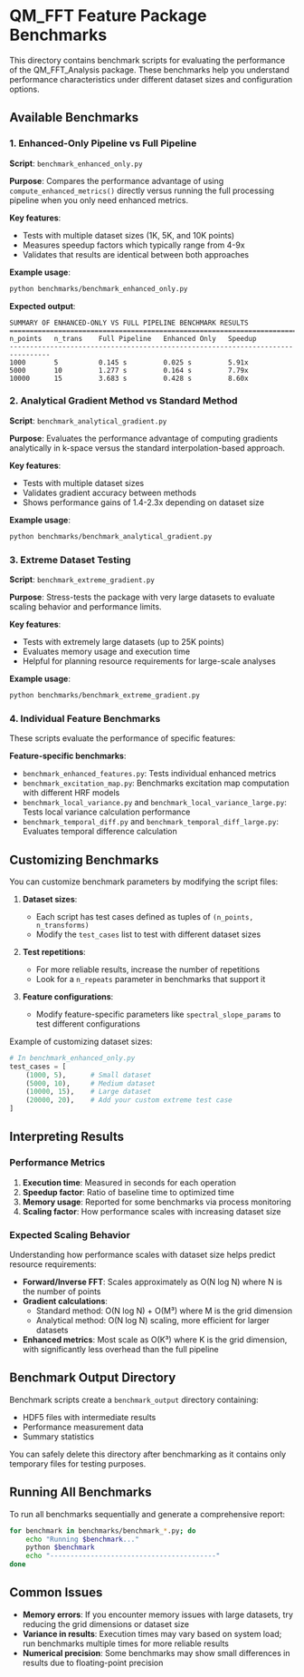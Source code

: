 # QM_FFT Feature Package Benchmarks

This directory contains benchmark scripts for evaluating the performance of the QM_FFT_Analysis package. These benchmarks help you understand performance characteristics under different dataset sizes and configuration options.

## Available Benchmarks

### 1. Enhanced-Only Pipeline vs Full Pipeline

**Script**: `benchmark_enhanced_only.py`

**Purpose**: Compares the performance advantage of using `compute_enhanced_metrics()` directly versus running the full processing pipeline when you only need enhanced metrics.

**Key features**:
- Tests with multiple dataset sizes (1K, 5K, and 10K points)
- Measures speedup factors which typically range from 4-9x
- Validates that results are identical between both approaches

**Example usage**:
```bash
python benchmarks/benchmark_enhanced_only.py
```

**Expected output**:
```
SUMMARY OF ENHANCED-ONLY VS FULL PIPELINE BENCHMARK RESULTS
================================================================================
n_points   n_trans    Full Pipeline   Enhanced Only   Speedup   
--------------------------------------------------------------------------------
1000       5          0.145 s         0.025 s         5.91x
5000       10         1.277 s         0.164 s         7.79x
10000      15         3.683 s         0.428 s         8.60x
```

### 2. Analytical Gradient Method vs Standard Method

**Script**: `benchmark_analytical_gradient.py`

**Purpose**: Evaluates the performance advantage of computing gradients analytically in k-space versus the standard interpolation-based approach.

**Key features**:
- Tests with multiple dataset sizes
- Validates gradient accuracy between methods
- Shows performance gains of 1.4-2.3x depending on dataset size

**Example usage**:
```bash
python benchmarks/benchmark_analytical_gradient.py
```

### 3. Extreme Dataset Testing

**Script**: `benchmark_extreme_gradient.py`

**Purpose**: Stress-tests the package with very large datasets to evaluate scaling behavior and performance limits.

**Key features**:
- Tests with extremely large datasets (up to 25K points)
- Evaluates memory usage and execution time
- Helpful for planning resource requirements for large-scale analyses

**Example usage**:
```bash
python benchmarks/benchmark_extreme_gradient.py
```

### 4. Individual Feature Benchmarks

These scripts evaluate the performance of specific features:

**Feature-specific benchmarks**:
- `benchmark_enhanced_features.py`: Tests individual enhanced metrics
- `benchmark_excitation_map.py`: Benchmarks excitation map computation with different HRF models
- `benchmark_local_variance.py` and `benchmark_local_variance_large.py`: Tests local variance calculation performance
- `benchmark_temporal_diff.py` and `benchmark_temporal_diff_large.py`: Evaluates temporal difference calculation

## Customizing Benchmarks

You can customize benchmark parameters by modifying the script files:

1. **Dataset sizes**:
   - Each script has test cases defined as tuples of `(n_points, n_transforms)`
   - Modify the `test_cases` list to test with different dataset sizes

2. **Test repetitions**:
   - For more reliable results, increase the number of repetitions
   - Look for a `n_repeats` parameter in benchmarks that support it

3. **Feature configurations**:
   - Modify feature-specific parameters like `spectral_slope_params` to test different configurations

Example of customizing dataset sizes:

```python
# In benchmark_enhanced_only.py
test_cases = [
    (1000, 5),      # Small dataset
    (5000, 10),     # Medium dataset
    (10000, 15),    # Large dataset
    (20000, 20),    # Add your custom extreme test case
]
```

## Interpreting Results

### Performance Metrics

1. **Execution time**: Measured in seconds for each operation
2. **Speedup factor**: Ratio of baseline time to optimized time
3. **Memory usage**: Reported for some benchmarks via process monitoring
4. **Scaling factor**: How performance scales with increasing dataset size

### Expected Scaling Behavior

Understanding how performance scales with dataset size helps predict resource requirements:

- **Forward/Inverse FFT**: Scales approximately as O(N log N) where N is the number of points
- **Gradient calculations**: 
  - Standard method: O(N log N) + O(M³) where M is the grid dimension
  - Analytical method: O(N log N) scaling, more efficient for larger datasets
- **Enhanced metrics**: Most scale as O(K³) where K is the grid dimension, with significantly less overhead than the full pipeline

## Benchmark Output Directory

Benchmark scripts create a `benchmark_output` directory containing:

- HDF5 files with intermediate results
- Performance measurement data
- Summary statistics

You can safely delete this directory after benchmarking as it contains only temporary files for testing purposes.

## Running All Benchmarks

To run all benchmarks sequentially and generate a comprehensive report:

```bash
for benchmark in benchmarks/benchmark_*.py; do
    echo "Running $benchmark..."
    python $benchmark
    echo "-----------------------------------------"
done
```

## Common Issues

- **Memory errors**: If you encounter memory issues with large datasets, try reducing the grid dimensions or dataset size
- **Variance in results**: Execution times may vary based on system load; run benchmarks multiple times for more reliable results
- **Numerical precision**: Some benchmarks may show small differences in results due to floating-point precision 